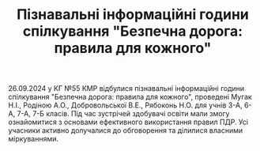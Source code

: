﻿---
title: 'Пізнавальні інформаційні години спілкування "Безпечна дорога: правила для кожного"'
---

26.09.2024 у КГ №55 КМР відбулися пізнавальні інформаційні години спілкування "Безпечна дорога: правила для кожного", проведені Мугак Н.І., Родіною А.О., Добровольської В.Е., Рябоконь Н.О. для учнів 3-А, 6-А, 7-А, 7-Б класів. Під час зустрічей здобувачі освіти мали змогу ознайомитися з основами ефективного використання правил ПДР. Усі учасники активно долучалися до обговорення та ділилися власними міркуваннями.

<slideshow />
